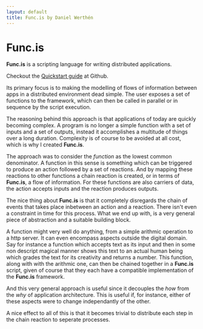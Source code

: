 ```yaml
---
layout: default
title: Func.is by Daniel Werthén
---
```


Func.is
=======

**Func.is** is a scripting language for writing distributed applications.

Checkout the [Quickstart guide](http://github.com/danielwerthen/funcis) at Github.

Its primary focus is to making the modelling of flows of information between apps in a distributed environment dead simple.  The user exposes a set of functions to the framework, which can then be called in parallel or in sequence by the script execution.

The reasoning behind this approach is that applications of today are quickly becoming complex. A program is no longer a simple function with a set of inputs and a set of outputs, instead it accomplishes a multitude of things over a long duration.  Complexity is of course to be avoided at all cost, which is why I created **Func.is**.

The approach was to consider the *function* as the lowest common denominator.  A function in this sense is something which can be triggered to produce an action followed by a set of reactions.  And by mapping these reactions to other functions a chain reaction is created, or in terms of **Func.is**, a flow of information.  For these functions are also carriers of data, the action accepts inputs and the reaction produces outputs.

The nice thing about **Func.is** is that it completely disregards the chain of events that takes place inbetween an action and a reaction.  There isn't even a constraint in time for this process.  What we end up with, is a very general piece of abstraction and a suitable building block.

A function might very well do anything, from a simple arithmic operation to a http server.  It can even encompass aspects outside the digital domain.  Say for instance a function which accepts text as its input and then in some non descript magical manner shows this text to an actual human being which grades the text for its creativity and returns a number.  This function, along with with the arithmic one, can then be chained together in a **Func.is** script, given of course that they each have a compatible implementation of the **Func.is** framework.

And this very general approach is useful since it decouples the *how* from the *why* of application architecture.  This is useful if, for instance, either of these aspects were to change independantly of the other.

A nice effect to all of this is that it becomes trivial to distribute each step in the chain reaction to seperate processes.
